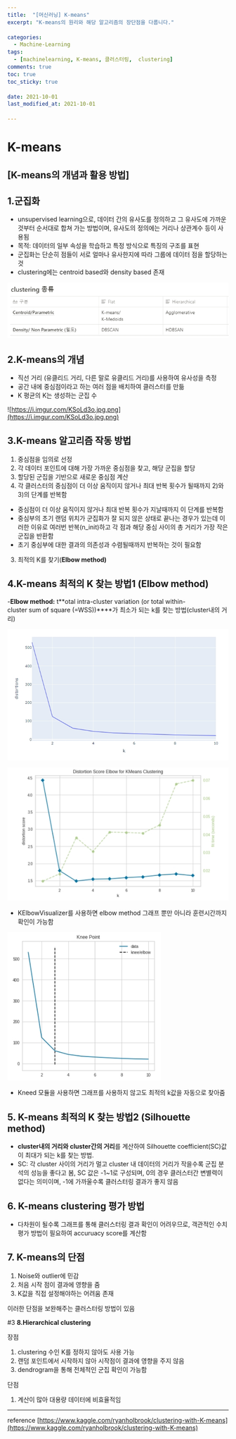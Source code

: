 ```yaml
---
title:  "[머신러닝] K-means"
excerpt: "K-means의 원리와 해당 알고리즘의 장단점을 다룹니다."

categories:
  - Machine-Learning
tags:
  - [machinelearning, K-means, 클러스터링,  clustering]
comments: true
toc: true
toc_sticky: true
 
date: 2021-10-01
last_modified_at: 2021-10-01

---
```




# K-means

## **[K-means의 개념과 활용 방법]** 

## **1.군집화**

- unsupervised learning으로, 데이터 간의 유사도를 정의하고 그 유사도에 가까운 것부터 순서대로 합쳐 가는 방법이며, 유사도의 정의에는 거리나 상관계수 등이 사용됨
- 목적: 데이터의 일부 속성을 학습하고 특정 방식으로 특징의 구조를 표현
- 군집화는 단순히 점들이 서로 얼마나 유사한지에 따라 그룹에 데이터 점을 할당하는 것
- clustering에는 centroid based와 density based 존재

![clustering 종류](/assets/2021-10-02/이미지_1002007.jpg)

## **2.K-means의 개념**

- 직선 거리 (유클리드 거리, 다른 말로 유클리드 거리)를 사용하여 유사성을 측정
- 공간 내에 중심점이라고 하는 여러 점을 배치하여 클러스터를 만듦
- K 평균의 K는 생성하는 군집 수

![https://i.imgur.com/KSoLd3o.jpg.png](https://i.imgur.com/KSoLd3o.jpg.png)

## **3.K-means 알고리즘 작동 방법**
1) 중심점을 임의로 선정
2) 각 데이터 포인트에 대해 가장 가까운 중심점을 찾고, 해당 군집을 할당
3) 할당된 군집을 기반으로 새로운 중심점 계산
4) 각 클러스터의 중심점이 더 이상 움직이지 않거나 최대 반복 횟수가 될때까지 2)와 3)의 단계를 반복함 
- 중심점이 더 이상 움직이지 않거나 최대 반복 횟수가 지날때까지 이 단계를 반복함
- 중심부의 초기 랜덤 위치가 군집화가 잘 되지 않은 상태로 끝나는 경우가 있는데 이러한 이유로 여러번 반복(n_init)하고 각 점과 해당 중심 사이의 총 거리가 가장 작은 군집을 반환함
- 초기 중심부에 대한 결과의 의존성과 수렴될때까지 반복하는 것이 필요함
3) 최적의 K를 찾기(**Elbow method)**

## **4.K-means 최적의 K 찾는 방법1 (Elbow method)**

-**Elbow method:** t**otal intra-cluster variation (or total within-cluster sum of square (=WSS))****가 최소가 되는 k를 찾는 방법(cluster내의 거리)

![이미지 1002004.jpg](/assets/2021-10-02/이미지_1002004.jpg)


![이미지 1002005.jpg](/assets/2021-10-02/이미지_1002005.jpg)


- KElbowVisualizer를 사용하면 elbow method 그래프 뿐만 아니라 훈련시간까지 확인이 가능함

![이미지 1002006.jpg](/assets/2021-10-02/이미지_1002006.jpg)


- Kneed 모듈을 사용하면 그래프를 사용하지 않고도 최적의 k값을 자동으로 찾아줌

## **5. K-means 최적의 K 찾는 방법2 (Silhouette method)**

- **cluster내의 거리와 cluster간의 거리**를 계산하여 Silhouette coefficient(SC)값이 최대가 되는 k를 찾는 방법.
- SC: 각 cluster 사이의 거리가 멀고 cluster 내 데이터의 거리가 작을수록 군집 분석의 성능을 좋다고 봄, SC 값은 -1~1로 구성되며, 0의 경우 클러스터간 변별력이 없다는 의미이며, -1에 가까울수록 클러스터링 결과가 좋지 않음

## **6. K-means clustering 평가 방법**

- 다차원이 될수록 그래프를 통해 클러스터링 결과 확인이 어려우므로, 객관적인 수치 평가 방법이 필요하여 accuruacy score를 계산함

## **7. K-means의 단점**

1) Noise와 outlier에 민감
2) 처음 시작 점이 결과에 영향을 줌
3) K값을 직접 설정해야하는 어려움 존재

이러한 단점을 보완해주는 클러스터링 방법이 있음

#3 **8.Hierarchical clustering**


장점
1) clustering 수인 K를 정하지 않아도 사용 가능
2) 랜덤 포인트에서 시작하지 않아 시작점이 결과에 영향을 주지 않음
3) dendrogram을 통해 전체적인 군집 확인이 가능함

단점
1) 계산이 많아 대용량 데이터에 비효율적임


---
reference
[https://www.kaggle.com/ryanholbrook/clustering-with-K-means](https://www.kaggle.com/ryanholbrook/clustering-with-K-means)